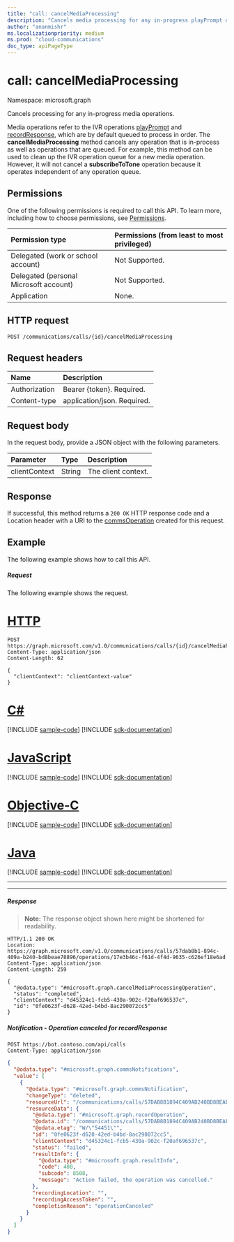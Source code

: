 ```yaml
---
title: "call: cancelMediaProcessing"
description: "Cancels media processing for any in-progress playPrompt or recordResponse operations."
author: "ananmishr"
ms.localizationpriority: medium
ms.prod: "cloud-communications"
doc_type: apiPageType
---
```


# call: cancelMediaProcessing

Namespace: microsoft.graph

Cancels processing for any in-progress media operations.

Media operations refer to the IVR operations [playPrompt](./call-playprompt.md) and [recordResponse](./call-record.md), which are by default queued to process in order. The **cancelMediaProcessing** method cancels any operation that is in-process as well as operations that are queued. For example, this method can be used to clean up the IVR operation queue for a new media operation. However, it will not cancel a **subscribeToTone** operation because it operates independent of any operation queue.

## Permissions

One of the following permissions is required to call this API. To learn more, including how to choose permissions, see [Permissions](/graph/permissions-reference).

| Permission type                        | Permissions (from least to most privileged) |
| :------------------------------------- | :------------------------------------------ |
| Delegated (work or school account)     | Not Supported.                              |
| Delegated (personal Microsoft account) | Not Supported.                              |
| Application                            | None.                                       |

## HTTP request
<!-- { "blockType": "ignored" } -->
```http
POST /communications/calls/{id}/cancelMediaProcessing
```

## Request headers

| Name          | Description                 |
| :------------ | :-------------------------- |
| Authorization | Bearer {token}. Required.   |
| Content-type  | application/json. Required. |

## Request body

In the request body, provide a JSON object with the following parameters.

| Parameter     | Type   | Description         |
| :------------ | :----- | :------------------ |
| clientContext | String | The client context. |

## Response

If successful, this method returns a `200 OK` HTTP response code and a Location header with a URI to the [commsOperation](../resources/commsoperation.md) created for this request.

## Example

The following example shows how to call this API.

##### Request

The following example shows the request.


# [HTTP](#tab/http)
<!-- {
  "blockType": "request",
  "name": "call-cancelMediaProcessing"
}-->

```http
POST https://graph.microsoft.com/v1.0/communications/calls/{id}/cancelMediaProcessing
Content-Type: application/json
Content-Length: 62

{
  "clientContext": "clientContext-value"
}
```
# [C#](#tab/csharp)
[!INCLUDE [sample-code](../includes/snippets/csharp/call-cancelmediaprocessing-csharp-snippets.md)]
[!INCLUDE [sdk-documentation](../includes/snippets/snippets-sdk-documentation-link.md)]

# [JavaScript](#tab/javascript)
[!INCLUDE [sample-code](../includes/snippets/javascript/call-cancelmediaprocessing-javascript-snippets.md)]
[!INCLUDE [sdk-documentation](../includes/snippets/snippets-sdk-documentation-link.md)]

# [Objective-C](#tab/objc)
[!INCLUDE [sample-code](../includes/snippets/objc/call-cancelmediaprocessing-objc-snippets.md)]
[!INCLUDE [sdk-documentation](../includes/snippets/snippets-sdk-documentation-link.md)]

# [Java](#tab/java)
[!INCLUDE [sample-code](../includes/snippets/java/call-cancelmediaprocessing-java-snippets.md)]
[!INCLUDE [sdk-documentation](../includes/snippets/snippets-sdk-documentation-link.md)]

---


---

##### Response

> **Note:** The response object shown here might be shortened for readability.

<!-- {
  "blockType": "response",
  "truncated": true,
  "@odata.type": "microsoft.graph.cancelMediaProcessingOperation"
} -->

```http
HTTP/1.1 200 OK
Location: https://graph.microsoft.com/v1.0/communications/calls/57dab8b1-894c-409a-b240-bd8beae78896/operations/17e3b46c-f61d-4f4d-9635-c626ef18e6ad
Content-Type: application/json
Content-Length: 259

{
  "@odata.type": "#microsoft.graph.cancelMediaProcessingOperation",
  "status": "completed",
  "clientContext": "d45324c1-fcb5-430a-902c-f20af696537c",
  "id": "0fe0623f-d628-42ed-b4bd-8ac290072cc5"
}
```

##### Notification - Operation canceled for recordResponse

```http
POST https://bot.contoso.com/api/calls
Content-Type: application/json
```

<!-- {
  "blockType": "example",
  "@odata.type": "microsoft.graph.commsNotifications"
}-->

```json
{
  "@odata.type": "#microsoft.graph.commsNotifications",
  "value": [
    {
      "@odata.type": "#microsoft.graph.commsNotification",
      "changeType": "deleted",
      "resourceUrl": "/communications/calls/57DAB8B1894C409AB240BD8BEAE78896/operations/0FE0623FD62842EDB4BD8AC290072CC5",
      "resourceData": {
        "@odata.type": "#microsoft.graph.recordOperation",
        "@odata.id": "/communications/calls/57DAB8B1894C409AB240BD8BEAE78896/operations/0FE0623FD62842EDB4BD8AC290072CC5",
        "@odata.etag": "W/\"54451\"",
        "id": "0fe0623f-d628-42ed-b4bd-8ac290072cc5",
        "clientContext": "d45324c1-fcb5-430a-902c-f20af696537c",
        "status": "failed",
        "resultInfo": {
          "@odata.type": "#microsoft.graph.resultInfo",
          "code": 400,
          "subcode": 8508,
          "message": "Action failed, the operation was cancelled."
        },
        "recordingLocation": "",
        "recordingAccessToken": "",
        "completionReason": "operationCanceled"
      }
    }
  ]
}
```

<!-- uuid: 8fcb5dbc-d5aa-4681-8e31-b001d5168d79
2015-10-25 14:57:30 UTC -->
<!--
{
  "type": "#page.annotation",
  "description": "call: cancelMediaProcessing",
  "keywords": "",
  "section": "documentation",
  "tocPath": "",
  "suppressions": [
  ]
}
-->


